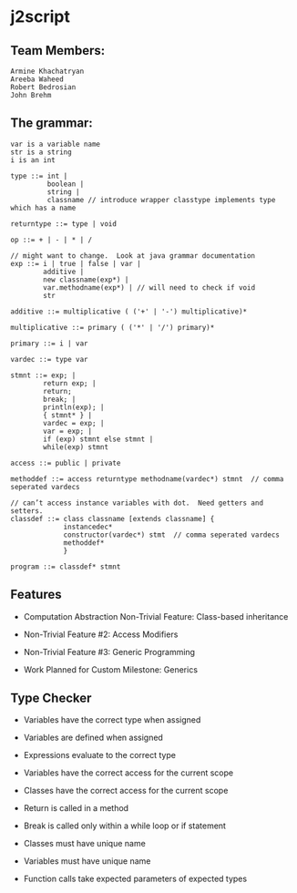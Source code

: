 # j2script

## Team Members:
```
Armine Khachatryan
Areeba Waheed
Robert Bedrosian
John Brehm
```

## The grammar:
```
var is a variable name
str is a string
i is an int

type ::= int | 
         boolean | 
         string | 
         classname // introduce wrapper classtype implements type which has a name

returntype ::= type | void

op ::= + | - | * | /

// might want to change.  Look at java grammar documentation
exp ::= i | true | false | var |
        additive |
        new classname(exp*) |
        var.methodname(exp*) | // will need to check if void
        str
 
additive ::= multiplicative ( ('+' | '-') multiplicative)*

multiplicative ::= primary ( ('*' | '/') primary)*

primary ::= i | var 
 
vardec ::= type var

stmnt ::= exp; |
        return exp; |
        return;
        break; |  
        println(exp); |
        { stmnt* } |
        vardec = exp; |
        var = exp; |
        if (exp) stmnt else stmnt |
        while(exp) stmnt
 
access ::= public | private

methoddef ::= access returntype methodname(vardec*) stmnt  // comma seperated vardecs

// can’t access instance variables with dot.  Need getters and setters.
classdef ::= class classname [extends classname] {
             instancedec*
             constructor(vardec*) stmt  // comma seperated vardecs
             methoddef*
             }

program ::= classdef* stmnt
```

## Features  
- Computation Abstraction Non-Trivial Feature: Class-based inheritance
                        
- Non-Trivial Feature #2: Access Modifiers
                        
- Non-Trivial Feature #3: Generic Programming
                
- Work Planned for Custom Milestone: Generics

## Type Checker
- Variables have the correct type when assigned

- Variables are defined when assigned

- Expressions evaluate to the correct type

- Variables have the correct access for the current scope

- Classes have the correct access for the current scope

- Return is called in a method

- Break is called only within a while loop or if statement

- Classes must have unique name

- Variables must have unique name

- Function calls take expected parameters of expected types